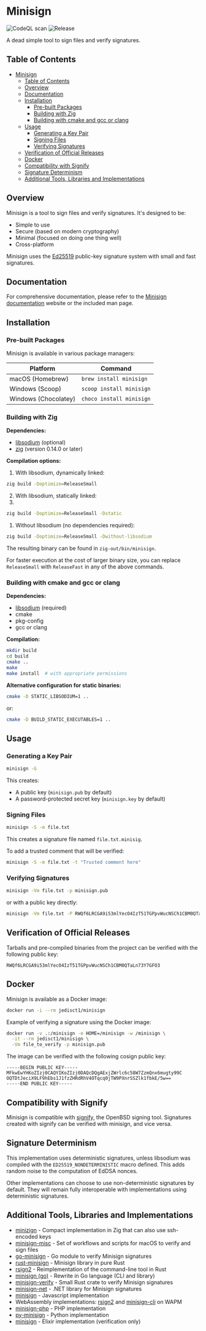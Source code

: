 # Minisign

![CodeQL scan](https://github.com/jedisct1/minisign/workflows/CodeQL%20scan/badge.svg)
![Release](https://img.shields.io/github/v/release/jedisct1/minisign)

A dead simple tool to sign files and verify signatures.

## Table of Contents

- [Minisign](#minisign)
  - [Table of Contents](#table-of-contents)
  - [Overview](#overview)
  - [Documentation](#documentation)
  - [Installation](#installation)
    - [Pre-built Packages](#pre-built-packages)
    - [Building with Zig](#building-with-zig)
    - [Building with cmake and gcc or clang](#building-with-cmake-and-gcc-or-clang)
  - [Usage](#usage)
    - [Generating a Key Pair](#generating-a-key-pair)
    - [Signing Files](#signing-files)
    - [Verifying Signatures](#verifying-signatures)
  - [Verification of Official Releases](#verification-of-official-releases)
  - [Docker](#docker)
  - [Compatibility with Signify](#compatibility-with-signify)
  - [Signature Determinism](#signature-determinism)
  - [Additional Tools, Libraries and Implementations](#additional-tools-libraries-and-implementations)

## Overview

Minisign is a tool to sign files and verify signatures. It's designed to be:

- Simple to use
- Secure (based on modern cryptography)
- Minimal (focused on doing one thing well)
- Cross-platform

Minisign uses the [Ed25519](https://ed25519.cr.yp.to/) public-key signature system with small and fast signatures.

## Documentation

For comprehensive documentation, please refer to the [Minisign documentation](https://jedisct1.github.io/minisign/) website or the included man page.

## Installation

### Pre-built Packages

Minisign is available in various package managers:

| Platform             | Command                  |
| -------------------- | ------------------------ |
| macOS (Homebrew)     | `brew install minisign`  |
| Windows (Scoop)      | `scoop install minisign` |
| Windows (Chocolatey) | `choco install minisign` |

### Building with Zig

**Dependencies:**

- [libsodium](https://libsodium.org/) (optional)
- [zig](https://ziglang.org) (version 0.14.0 or later)

**Compilation options:**

1. With libsodium, dynamically linked:

```sh
zig build -Doptimize=ReleaseSmall
```

2. With libsodium, statically linked:
3. 
```sh 
zig build -Doptimize=ReleaseSmall -Dstatic
```

1. Without libsodium (no dependencies required):

```sh
zig build -Doptimize=ReleaseSmall -Dwithout-libsodium
```

The resulting binary can be found in `zig-out/bin/minisign`.

For faster execution at the cost of larger binary size, you can replace `ReleaseSmall` with `ReleaseFast` in any of the above commands.

### Building with cmake and gcc or clang

**Dependencies:**

- [libsodium](https://libsodium.org/) (required)
- cmake
- pkg-config
- gcc or clang

**Compilation:**

```sh
mkdir build
cd build
cmake ..
make
make install  # with appropriate permissions
```

**Alternative configuration for static binaries:**

```sh
cmake -D STATIC_LIBSODIUM=1 ..
```

or:

```sh
cmake -D BUILD_STATIC_EXECUTABLES=1 ..
```

## Usage

### Generating a Key Pair

```sh
minisign -G
```

This creates:

- A public key (`minisign.pub` by default)
- A password-protected secret key (`minisign.key` by default)

### Signing Files

```sh
minisign -S -m file.txt
```

This creates a signature file named `file.txt.minisig`.

To add a trusted comment that will be verified:

```sh
minisign -S -m file.txt -t "Trusted comment here"
```

### Verifying Signatures

```sh
minisign -Vm file.txt -p minisign.pub
```

or with a public key directly:

```sh
minisign -Vm file.txt -P RWQf6LRCGA9i53mlYecO4IzT51TGPpvWucNSCh1CBM0QTaLn73Y7GFO3
```

## Verification of Official Releases

Tarballs and pre-compiled binaries from the project can be verified with the following public key:

```text
RWQf6LRCGA9i53mlYecO4IzT51TGPpvWucNSCh1CBM0QTaLn73Y7GFO3
```

## Docker

Minisign is available as a Docker image:

```sh
docker run -i --rm jedisct1/minisign
```

Example of verifying a signature using the Docker image:

```sh
docker run -v .:/minisign -e HOME=/minisign -w /minisign \
  -it --rm jedisct1/minisign \
  -Vm file_to_verify -p minisign.pub
```

The image can be verified with the following cosign public key:

```text
-----BEGIN PUBLIC KEY-----
MFkwEwYHKoZIzj0CAQYIKoZIzj0DAQcDQgAExjZWrlc6c58W7ZzmQnx6mugty99C
OQTDtJeciX9LF9hEbs1J1fzZHRdRhV4OTqcq0jTW9PXnrSSZlk1fbkE/5w==
-----END PUBLIC KEY-----
```

## Compatibility with Signify

Minisign is compatible with [signify](https://www.openbsd.org/papers/bsdcan-signify.html), the OpenBSD signing tool. Signatures created with signify can be verified with minisign, and vice versa.

## Signature Determinism

This implementation uses deterministic signatures, unless libsodium was compiled with the `ED25519_NONDETERMINISTIC` macro defined. This adds random noise to the computation of EdDSA nonces.

Other implementations can choose to use non-deterministic signatures by default. They will remain fully interoperable with implementations using deterministic signatures.

## Additional Tools, Libraries and Implementations

- [minizign](https://github.com/jedisct1/zig-minisign) - Compact implementation in Zig that can also use ssh-encoded keys
- [minisign-misc](https://github.com/JayBrown/minisign-misc) - Set of workflows and scripts for macOS to verify and sign files
- [go-minisign](https://github.com/jedisct1/go-minisign) - Go module to verify Minisign signatures
- [rust-minisign](https://github.com/jedisct1/rust-minisign) - Minisign library in pure Rust
- [rsign2](https://github.com/jedisct1/rsign2) - Reimplementation of the command-line tool in Rust
- [minisign (go)](https://github.com/aead/minisign) - Rewrite in Go language (CLI and library)
- [minisign-verify](https://github.com/jedisct1/rust-minisign-verify) - Small Rust crate to verify Minisign signatures
- [minisign-net](https://github.com/bitbeans/minisign-net) - .NET library for Minisign signatures
- [minisign](https://github.com/chm-diederichs/minisign) - Javascript implementation
- WebAssembly implementations: [rsign2](https://wapm.io/package/jedisct1/rsign2) and [minisign-cli](https://wapm.io/package/jedisct1/minisign) on WAPM
- [minisign-php](https://github.com/soatok/minisign-php) - PHP implementation
- [py-minisign](https://github.com/x13a/py-minisign) - Python implementation
- [minisign](https://hexdocs.pm/minisign/Minisign.html) - Elixir implementation (verification only)

